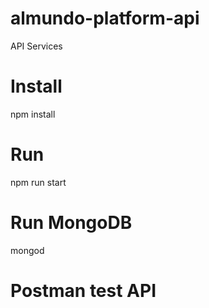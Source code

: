 # almundo-platform-api
API Services

# Install
npm install

# Run 
npm run start

# Run MongoDB
mongod

# Postman test API
 
